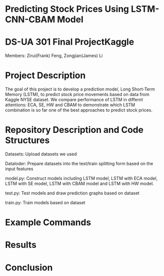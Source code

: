 # Predicting Stock Prices Using LSTM-CNN-CBAM Model

# DS-UA 301 Final ProjectKaggle
Members: Zirui(Frank) Feng, Zongjian(James) Li

# Project Description
The goal of this project is to develop a prediction model, Long Short-Term Memory (LSTM), to predict stock price movements based on data from Kaggle NYSE dataset. We compare performance of LSTM in differnt attentions: ECA, SE, HW and CBAM to demonstrate which LSTM combination is so far one of the best approaches to predict stock prices.

# Repository Description and Code Structures
Datasets: Upload datasets we used

Dataloder: Prepare datasets into the test/train splitting form based on the input features

model.py: Construct models including LSTM model, LSTM with ECA model, LSTM with SE model, LSTM with CBAM model and LSTM with HW model.

test.py: Test models and draw prediction graphs based on dataset

train.py: Train models based on dataset

# Example Commands

# Results

# Conclusion

